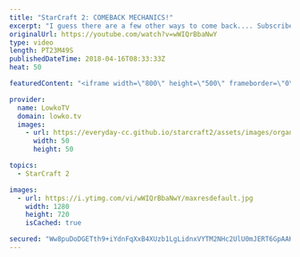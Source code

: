 ```yaml
---
title: "StarCraft 2: COMEBACK MECHANICS!"
excerpt: "I guess there are a few other ways to come back.... Subscribe for more videos: http://lowko.tv/youtube More viewer games: https://goo.gl/TSZ62L  In this Platinum League match it starts off as a very one-sided match. However, while I'm discussing ways for our Protoss player to get back into the match,"
originalUrl: https://youtube.com/watch?v=wWIQrBbaNwY
type: video
length: PT23M49S
publishedDateTime: 2018-04-16T08:33:33Z
heat: 50

featuredContent: "<iframe width=\"800\" height=\"500\" frameborder=\"0\" src=\"https://www.youtube.com/embed/wWIQrBbaNwY\" allow=\"accelerometer; autoplay; encrypted-media; gyroscope; picture-in-picture\" allowfullscreen></iframe>"

provider:
  name: LowkoTV
  domain: lowko.tv
  images:
    - url: https://everyday-cc.github.io/starcraft2/assets/images/organizations/lowko.tv-50x50.jpg
      width: 50
      height: 50

topics:
  - StarCraft 2

images:
  - url: https://i.ytimg.com/vi/wWIQrBbaNwY/maxresdefault.jpg
    width: 1280
    height: 720
    isCached: true

secured: "Ww8puDoDGETth9+iYdnFqXxB4XUzb1LgLidnxVYTM2NHc2UlU0mJERT6GpAAK2pOK/wWMhVcQglYOWvYZ5kwM8+KN4KQBA/Y6zoeLrwBVA4gVLYxNo1jCkj3633J211oS2mSRK6Z19VB7F3cXEgcGgAsYVmBlB+vvu2hQgzhezBDzCsN5p2XUQUHMsY1xZLGvIZCbUaEHx5WwAeT7RaiYR6FdTg4gw1qu3xuYinWUenrNdcWlgn1HHMkZhKGomo743n2AYgENAyIPRevG/ChdfgploAc5JsvswuyBHAEqBQefzECePFGtr6kukuMZn0XpU0oIzL5NavWGPYqHqE7uZ5sXJJLmYNDtwl2khZt4NK8VenFKXbjp9f7BF5QuHfkWNMC7p5ZnMMmnSMQu/tVDhwmLMsikngDOPWjWJXGslc=;POs0+A28TMn8Qe6IZ8URwA=="
---
```


